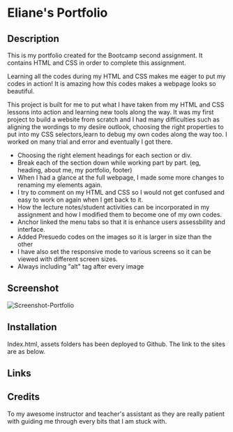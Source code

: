 # Eliane's Portfolio

## Description

This is my portfolio created for the Bootcamp second assignment. It contains HTML and CSS in order to complete this assignment. 


Learning all the codes during my HTML and CSS makes me eager to put my codes in action! It is amazing how this codes makes a webpage looks so beautiful. 

This project is built for me to put what I have taken from my HTML and CSS lessons into action and learning new tools along the way. It was my first project to build a website from scratch and I had many difficulties such as aligning the wordings to my desire outlook, choosing the right properties to put into my CSS selectors,learn to debug my own codes along the way too. I worked on many trial and error and eventually I got there. 

* Choosing the right element headings for each section or div.
* Break each of the section down while working part by part. (eg, heading, about me, my portfolio, footer)
* When I had a glance at the full webpage, I made some more changes to renaming my elements again.
* I try to comment on my HTML and CSS so I would not get confused and easy to work on again when I get back to it.
* How the lecture notes/student activities can be incorporated in my assignment and how I modified them to become one of my own codes. 
* Anchor linked the menu tabs so that it is enhance users assessbility and interface.
* Added Presuedo codes on the images so it is larger in size than the other
* I have also set the responsive mode to various screens so it can be viewed with different screen sizes.
* Always including "alt" tag after every image


## Screenshot
![Screenshot-Portfolio](../Challenge%20Project%202/Pictures/Screenshot-Portfolio.png)

## Installation
Index.html, assets folders has been deployed to Github. The link to the sites are as below.

## Links



## Credits
To my awesome instructor and teacher's assistant as they are really patient with guiding me through every bits that I am stuck with. 



